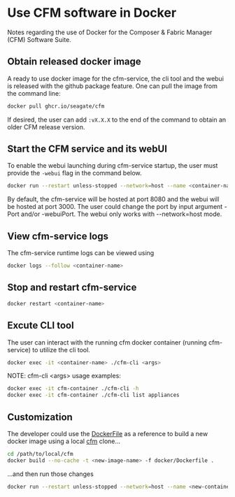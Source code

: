 # Use CFM software in Docker

Notes regarding the use of Docker for the Composer & Fabric Manager (CFM) Software Suite.

## Obtain released docker image

A ready to use docker image for the cfm-service, the cli tool and the webui is released with the github package feature. One can pull the image from the command line:

```bash
docker pull ghcr.io/seagate/cfm
```

If desired, the user can add `:vX.X.X` to the end of the command to obtain an older CFM release version.

## Start the CFM service and its webUI

To enable the webui launching during cfm-service startup, the user must provide the `-webui` flag in the command below.

```bash
docker run --restart unless-stopped --network=host --name <container-name> --detach ghcr.io/seagate/cfm -webui -verbosity 4
```

By default, the cfm-service will be hosted at port 8080 and the webui will be hosted at port 3000. The user could change the port by input argument -Port and/or -webuiPort. The webui only works with --network=host mode.

## View cfm-service logs

The cfm-service runtime logs can be viewed using

```bash
docker logs --follow <container-name>
```

## Stop and restart cfm-service

```bash
docker restart <container-name>
```

## Excute CLI tool

The user can interact with the running cfm docker container (running cfm-service) to utilize the cli tool.

```bash
docker exec -it <container-name> ./cfm-cli <args>
```

NOTE: cfm-cli \<args\> usage examples:

```bash
docker exec -it cfm-container ./cfm-cli -h
docker exec -it cfm-container ./cfm-cli list appliances
```

## Customization

The developer could use the [DockerFile](../docker/Dockerfile) as a reference to build a new docker image using a local [cfm](https://github.com/Seagate/cfm) clone...

```bash
cd /path/to/local/cfm
docker build --no-cache -t <new-image-name> -f docker/Dockerfile .
```

...and then run those changes

```bash
docker run --restart unless-stopped --network=host --name <new-container-name> --detach <new-image-name> -webui -verbosity 4
```
